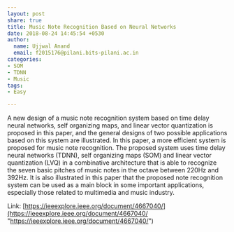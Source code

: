 ```yaml
---
layout: post
share: true
title: Music Note Recognition Based on Neural Networks
date: 2018-08-24 14:45:54 +0530
author:
  name: Ujjwal Anand
  email: f2015176@pilani.bits-pilani.ac.in
categories:
- SOM
- TDNN
- Music
tags:
- Easy

---
```

A new design of a music note recognition system based on time delay neural networks, self organizing maps, and linear vector quantization is proposed in this paper, and the general designs of two possible applications based on this system are illustrated.  In this paper, a more efficient system is proposed for music note recognition. The proposed system uses time delay neural networks (TDNN), self organizing maps (SOM) and linear vector quantization (LVQ) in a combinative architecture that is able to recognize the seven basic pitches of music notes in the octave between 220Hz and 392Hz. It is also illustrated in this paper that the proposed note recognition system can be used as a main block in some important applications, especially those related to multimedia and music industry.

Link: [https://ieeexplore.ieee.org/document/4667040/](https://ieeexplore.ieee.org/document/4667040/ "https://ieeexplore.ieee.org/document/4667040/")